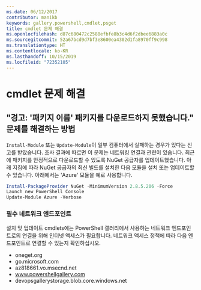 ```yaml
---
ms.date: 06/12/2017
contributor: manikb
keywords: gallery,powershell,cmdlet,psget
title: cmdlet 문제 해결
ms.openlocfilehash: d87c680472c2588efbfe8b3c4d6f2dbee6883a0c
ms.sourcegitcommit: 52a67bcd9d7bf3e8600ea4302d1fa8970ff9c998
ms.translationtype: HT
ms.contentlocale: ko-KR
ms.lasthandoff: 10/15/2019
ms.locfileid: "72352105"
---
```

# <a name="troubleshooting-cmdlets"></a>cmdlet 문제 해결

## <a name="how-to-resolve-warning-package-your-package-name-failed-to-download-issue"></a>"경고: '패키지 이름' 패키지를 다운로드하지 못했습니다." 문제를 해결하는 방법

`Install-Module` 또는 `Update-Module`이 일부 컴퓨터에서 실패하는 경우가 있다는 신고를 받았습니다. 조사 결과에 따르면 이 문제는 네트워킹 연결과 관련이 있습니다. 최근에 패키지를 안정적으로 다운로드할 수 있도록 NuGet 공급자를 업데이트했습니다. 아래 지침에 따라 NuGet 공급자의 최신 빌드를 설치한 다음 모듈을 설치 또는 업데이트할 수 있습니다. 아래에서는 'Azure' 모듈을 예로 사용합니다.

```powershell
Install-PackageProvider NuGet -MinimumVersion 2.8.5.206 -Force
Launch new PowerShell Console
Update-Module Azure -Verbose
```

### <a name="required-network-endpoints"></a>필수 네트워크 엔드포인트

설치 및 업데이트 cmdlets에는 PowerShell 갤러리에서 사용하는 네트워크 엔드포인트로의 연결을 위해 인터넷 액세스가 필요합니다. 네트워크 액세스 정책에 따라 다음 엔드포인트로 연결할 수 있는지 확인하십시오.

- oneget.org
- go.microsoft.com
- az818661.vo.msecnd.net
- www.powershellgallery.com
- devopsgallerystorage.blob.core.windows.net
